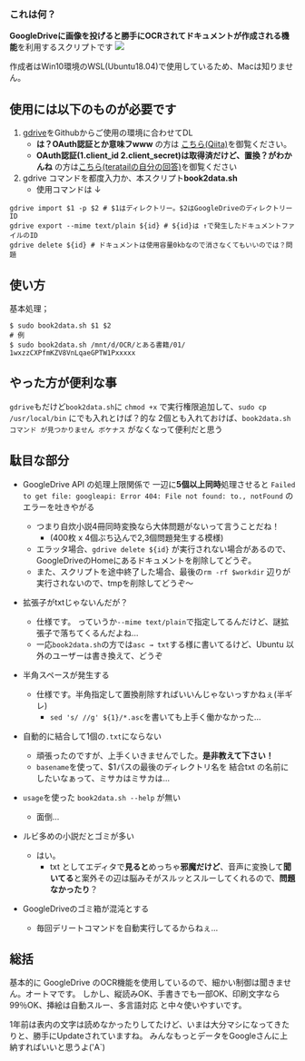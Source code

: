 ### これは何？
**GoogleDriveに画像を投げると勝手にOCRされてドキュメントが作成される機能**を利用するスクリプトです
![](https://drive.google.com/uc?export=view&id=1_wZFvyJZMthoopWg6OC3a-3TKKWSieny)

作成者はWin10環境のWSL(Ubuntu18.04)で使用しているため、Macは知りません。

## 使用には以下のものが必要です
1. [gdrive](https://github.com/gdrive-org/gdrive)をGithubからご使用の環境に合わせてDL
    - **は？OAuth認証とか意味フwww** の方は [こちら(Qiita)](https://qiita.com/linm25stg/items/4a46ee5264b0cef24f46)を御覧ください。
    - **OAuth認証(1.client_id 2.client_secret)は取得済だけど、置換？がわかんね** の方は[こちら(teratailの自分の回答)](https://teratail.com/questions/229001?nli=5e2553a6-0f54-4f12-90fa-45ec0a28011b)を御覧ください
2. gdrive コマンドを都度入力か、本スクリプト**book2data.sh**
    - 使用コマンドは ↓

```shell
gdrive import $1 -p $2 # $1はディレクトリー。$2はGoogleDriveのディレクトリーID
gdrive export --mime text/plain ${id} # ${id}は ↑で発生したドキュメントファイルのID
gdrive delete ${id} # ドキュメントは使用容量0kbなので消さなくてもいいのでは？問題
```

## 使い方
基本処理；
```shell
$ sudo book2data.sh $1 $2
# 例
$ sudo book2data.sh /mnt/d/OCR/とある書籍/01/ 1wxzzCXPfmKZV8VnLqaeGPTW1Pxxxxx
```

## やった方が便利な事
`gdrive`もだけど`book2data.sh`に `chmod +x` で実行権限追加して、`sudo cp    /usr/local/bin` にでも入れとけば？的な
2個とも入れておけば、`book2data.sh コマンド が見つかりません ボケナス` がなくなって便利だと思う

## 駄目な部分
- GoogleDrive API の処理上限関係で 一辺に**5個以上同時**処理させると `Failed to get file: googleapi: Error 404: File not found: to., notFound` のエラーを吐きやがる
    + つまり自炊小説4冊同時変換なら大体問題がないって言うことだね！
        + (400枚 x 4個ぶち込んで2,3個問題発生する模様)
    + エラッタ場合、`gdrive delete ${id}` が実行されない場合があるので、GoogleDriveのHomeにあるドキュメントを削除してどうぞ。
    + また、スクリプトを途中終了した場合、最後の`rm -rf $workdir` 辺りが実行されないので、tmpを削除してどうぞ～

- 拡張子がtxtじゃないんだが？
    + 仕様です。 っていうか`--mime text/plain`で指定してるんだけど、謎拡張子で落ちてくるんだよね…
    + 一応`book2data.sh`の方では`asc → txt`する様に書いてるけど、Ubuntu 以外のユーザーは書き換えて、どうぞ

- 半角スペースが発生する
    + 仕様です。半角指定して置換削除すればいいんじゃないっすかねぇ(半ギレ)
        + `sed 's/ //g' ${1}/*.asc`を書いても上手く働かなかった…

- 自動的に結合して1個の`.txt`にならない
    + 頑張ったのですが、上手くいきませんでした。**是非教えて下さい！**
    + `basename`を使って、$1パスの最後のディレクトリ名を 結合txt の名前にしたいなぁって、ミサカはミサカは…

- `usage`を使った `book2data.sh --help` が無い
    + 面倒…

- ルビ多めの小説だとゴミが多い
    + はい。
        + txt としてエディタで**見ると**めっちゃ**邪魔だけど**、音声に変換して**聞いてる**と案外その辺は脳みそがスルッとスルーしてくれるので、**問題なかったり**？

- GoogleDriveのゴミ箱が混沌とする
    + 毎回デリートコマンドを自動実行してるからねぇ…

## 総括
基本的に GoogleDrive のOCR機能を使用しているので、細かい制御は聞きません。オートマです。
しかし、縦読みOK、手書きでも一部OK、印刷文字なら99％OK、挿絵は自動スルー、多言語対応 と中々使いやすいです。

1年前は表内の文字は読めなかったりしてたけど、いまは大分マシになってきたりと、勝手にUpdateされていますね。
みんなもっとデータをGoogleさんに上納すればいいと思うよ('A`)